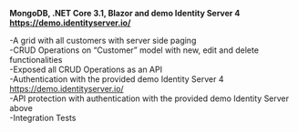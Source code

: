 
<b>MongoDB, .NET Core 3.1, Blazor and demo Identity Server 4 https://demo.identityserver.io/ </b>

-A grid with all customers with server side paging <br>
-CRUD Operations on “Customer” model with new, edit and delete functionalities <br>
-Exposed all CRUD Operations as an API <br>
-Authentication with the provided demo Identity Server 4 https://demo.identityserver.io/ <br>
-API protection with authentication with the provided demo Identity Server above <br>
-Integration Tests <br>

